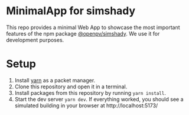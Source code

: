 # MinimalApp for simshady

This repo provides a minimal Web App to showcase the most important features of the npm package [@openpv/simshady](https://github.com/open-pv/simshady). We use it for development purposes.

# Setup

1. Install [yarn](https://classic.yarnpkg.com/en/) as a packet manager.
1. Clone this repository and open it in a terminal.
1. Install packages from this repository by running `yarn install`.
1. Start the dev server `yarn dev`. If everything worked, you should see a simulated building in your browser at http://localhost:5173/
